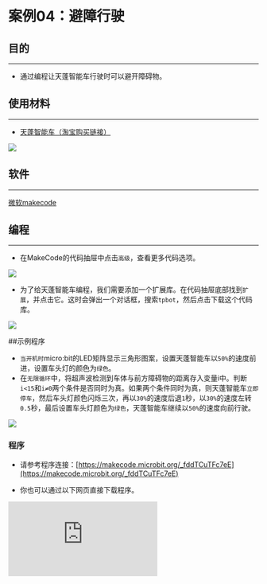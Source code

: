 ﻿---
sidebar_position: 11
sidebar_label: 避障行驶
---

# 案例04：避障行驶

## 目的
---
- 通过编程让天蓬智能车行驶时可以避开障碍物。

## 使用材料
---

- [天蓬智能车（淘宝购买链接）](https://item.taobao.com/item.htm?ft=t&id=627045784239)



![](https://wiki-media-ef.oss-cn-hongkong.aliyuncs.com//images/TPBot_tianpeng_case_01_01.png)





## 软件
---
[微软makecode](https://makecode.microbit.org/#)


## 编程
---


- 在MakeCode的代码抽屉中点击`高级`，查看更多代码选项。

![](https://wiki-media-ef.oss-cn-hongkong.aliyuncs.com//images/TPBot_tianpeng_case_01_02.png)

- 为了给天蓬智能车编程，我们需要添加一个扩展库。在代码抽屉底部找到`扩展`，并点击它。这时会弹出一个对话框，搜索`tpbot`，然后点击下载这个代码库。

![](https://wiki-media-ef.oss-cn-hongkong.aliyuncs.com//images/TPBot_tianpeng_case_01_03.png)

##示例程序
- `当开机时`micro:bit的LED矩阵显示三角形图案，设置天蓬智能车以`50%`的速度前进，设置车头灯的颜色为`绿色`。
- 在`无限循环`中，将超声波检测到车体与前方障碍物的距离存入变量i中。判断`i<15`和`i≠0`两个条件是否同时为真。如果两个条件同时为真，则天蓬智能车`立即停车`，然后车头灯颜色闪烁三次，再以`30%`的速度后退`1`秒，以`30%`的速度左转`0.5`秒，最后设置车头灯颜色为`绿色`，天蓬智能车继续以`50%`的速度向前行驶。

![](https://wiki-media-ef.oss-cn-hongkong.aliyuncs.com//images/TPBot_tianpeng_case_04_04.png)

### 程序
- 请参考程序连接：[https://makecode.microbit.org/_fddTCuTFc7eE](https://makecode.microbit.org/_fddTCuTFc7eE)

- 你也可以通过以下网页直接下载程序。

<div
    style={{
        position: 'relative',
        paddingBottom: '60%',
        overflow: 'hidden',
    }}
>
    <iframe
        src="https://makecode.microbit.org/_fddTCuTFc7eE"
        frameborder="0"
        sandbox="allow-popups allow-forms allow-scripts allow-same-origin"
        style={{
            position: 'absolute',
            width: '100%',
            height: '100%',
        }}
    />
</div>
---

## 结论
---

- 开机天蓬智能车向前行驶，当遇到障碍物时，立即停车，车头灯闪烁三次后显示红色车灯，然后后退与障碍物保持距离，再左转绕开障碍物车灯亮绿色继续前进。


## 思考
---


## 常见问题
---
Q:使用案例中的代码发现小车不能正常运行？
A:电池电量不足，增大程序中的小车速度参数的数值，并测试。

## 相关阅读
---
